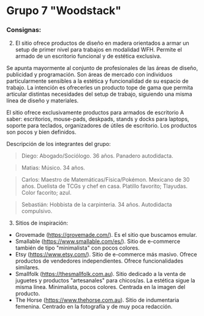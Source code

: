# Grupo 7 "Woodstack"

### Consignas:

2. El sitio ofrece productos de diseño en madera orientados a armar un setup de primer nivel para trabajos en modalidad WFH. Permite el armado de un escritorio funcional y de estética exclusiva.

Se apunta mayormente al conjunto de profesionales de las áreas de diseño, publicidad y programación. Son áreas de mercado con individuos particularmente sensibles a la estética y funcionalidad de su espacio de trabajo. 
La intención es ofrecerles un producto tope de gama que permita articular distintas necesidades del setup de trabajo, siguiendo una misma línea de diseño y materiales. 

El sitio ofrece exclusivamente productos para armados de escritorio A saber: escritorios, mouse-pads, deskpads, stands y docks para laptops, soporte para teclados, organizadores de útiles de escritorio. Los productos son pocos y bien definidos. 

Descripción de los integrantes del grupo:

>Diego: Abogado/Sociólogo. 36 años. Panadero autodidacta.

>Matias: Músico. 34 años.

>Carlos: Maestro de Matemáticas/Física/Pokémon. Mexicano de 30 años. Duelista de TCGs y chef en casa. Platillo favorito; Tlayudas. Color facorito; azul.

>Sebastián: Hobbista de la carpinteria. 34 años. Autodidacta compulsivo.

3. Sitios de inspiración:

- Grovemade (https://grovemade.com/). Es el sitio que buscamos emular.
- Smallable (https://www.smallable.com/es/). Sitio de e-commerce también de tipo "minimalista" con pocos colores.
- Etsy (https://www.etsy.com/). Sitio de e-commerce más masivo. Ofrece productos de vendedores independientes. Ofrece funcionalidades similares.
- Smallfolk (https://thesmallfolk.com.au). Sitio dedicado a la venta de juguetes y productos "artesanales" para chicos/as. La estética sigue la misma línea. Minimalista, pocos colores. Centrada en la imagen del producto.
- The Horse (https://www.thehorse.com.au). Sitio de indumentaria femenina. Centrado en la fotografía y de muy poca redacción. 

